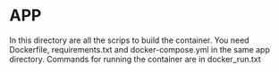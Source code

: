 
# APP

In this directory are all the scrips to build the container. You need  Dockerfile, requirements.txt and docker-compose.yml in the same app directory. Commands for running  the container are in docker_run.txt
